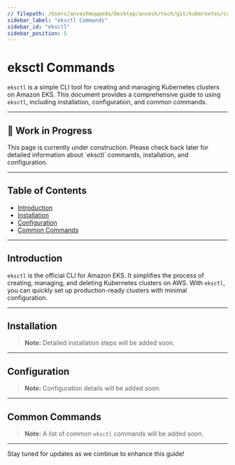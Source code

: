 ```yaml
---
// filepath: /Users/anveshmuppeda/Desktop/anvesh/tech/git/kubernetes/commands/eksctl/eksctl.md
sidebar_label: "eksctl Commands"
sidebar_id: "eksctl"
sidebar_position: 5
---
```


# eksctl Commands

`eksctl` is a simple CLI tool for creating and managing Kubernetes clusters on Amazon EKS. This document provides a comprehensive guide to using `eksctl`, including installation, configuration, and common commands.

---

<div style={{ backgroundColor: '#f9f9f9', borderLeft: '4px solid #0078d4', padding: '1rem', margin: '1rem 0', borderRadius: '5px' }}>
    <h2 style={{ marginTop: 0 }}>🚧 Work in Progress</h2>
    <p>This page is currently under construction. Please check back later for detailed information about `eksctl` commands, installation, and configuration.</p>
</div>

---

## Table of Contents
- [Introduction](#introduction)
- [Installation](#installation)
- [Configuration](#configuration)
- [Common Commands](#common-commands)

---

## Introduction
`eksctl` is the official CLI for Amazon EKS. It simplifies the process of creating, managing, and deleting Kubernetes clusters on AWS. With `eksctl`, you can quickly set up production-ready clusters with minimal configuration.

---

## Installation
> **Note:** Detailed installation steps will be added soon.

---

## Configuration
> **Note:** Configuration details will be added soon.

---

## Common Commands
> **Note:** A list of common `eksctl` commands will be added soon.

---

Stay tuned for updates as we continue to enhance this guide!